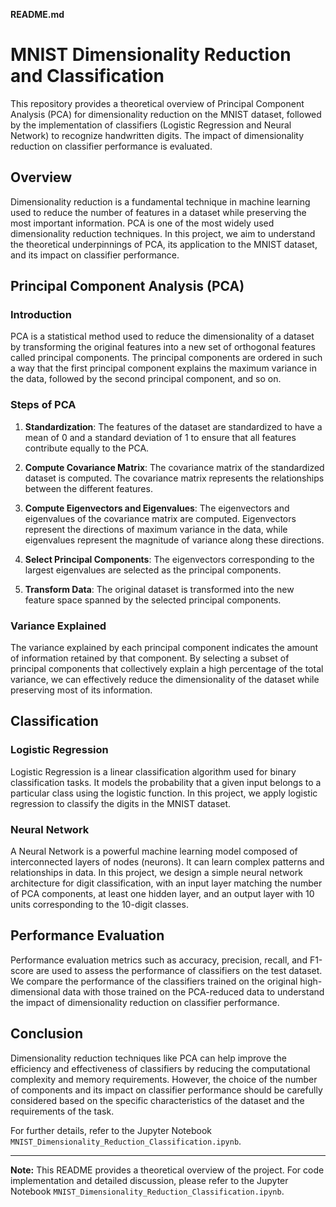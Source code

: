 **README.md**

# MNIST Dimensionality Reduction and Classification

This repository provides a theoretical overview of Principal Component Analysis (PCA) for dimensionality reduction on the MNIST dataset, followed by the implementation of classifiers (Logistic Regression and Neural Network) to recognize handwritten digits. The impact of dimensionality reduction on classifier performance is evaluated.

## Overview

Dimensionality reduction is a fundamental technique in machine learning used to reduce the number of features in a dataset while preserving the most important information. PCA is one of the most widely used dimensionality reduction techniques. In this project, we aim to understand the theoretical underpinnings of PCA, its application to the MNIST dataset, and its impact on classifier performance.

## Principal Component Analysis (PCA)

### Introduction

PCA is a statistical method used to reduce the dimensionality of a dataset by transforming the original features into a new set of orthogonal features called principal components. The principal components are ordered in such a way that the first principal component explains the maximum variance in the data, followed by the second principal component, and so on.

### Steps of PCA

1. **Standardization**: The features of the dataset are standardized to have a mean of 0 and a standard deviation of 1 to ensure that all features contribute equally to the PCA.

2. **Compute Covariance Matrix**: The covariance matrix of the standardized dataset is computed. The covariance matrix represents the relationships between the different features.

3. **Compute Eigenvectors and Eigenvalues**: The eigenvectors and eigenvalues of the covariance matrix are computed. Eigenvectors represent the directions of maximum variance in the data, while eigenvalues represent the magnitude of variance along these directions.

4. **Select Principal Components**: The eigenvectors corresponding to the largest eigenvalues are selected as the principal components.

5. **Transform Data**: The original dataset is transformed into the new feature space spanned by the selected principal components.

### Variance Explained

The variance explained by each principal component indicates the amount of information retained by that component. By selecting a subset of principal components that collectively explain a high percentage of the total variance, we can effectively reduce the dimensionality of the dataset while preserving most of its information.

## Classification

### Logistic Regression

Logistic Regression is a linear classification algorithm used for binary classification tasks. It models the probability that a given input belongs to a particular class using the logistic function. In this project, we apply logistic regression to classify the digits in the MNIST dataset.

### Neural Network

A Neural Network is a powerful machine learning model composed of interconnected layers of nodes (neurons). It can learn complex patterns and relationships in data. In this project, we design a simple neural network architecture for digit classification, with an input layer matching the number of PCA components, at least one hidden layer, and an output layer with 10 units corresponding to the 10-digit classes.

## Performance Evaluation

Performance evaluation metrics such as accuracy, precision, recall, and F1-score are used to assess the performance of classifiers on the test dataset. We compare the performance of the classifiers trained on the original high-dimensional data with those trained on the PCA-reduced data to understand the impact of dimensionality reduction on classifier performance.

## Conclusion

Dimensionality reduction techniques like PCA can help improve the efficiency and effectiveness of classifiers by reducing the computational complexity and memory requirements. However, the choice of the number of components and its impact on classifier performance should be carefully considered based on the specific characteristics of the dataset and the requirements of the task.

For further details, refer to the Jupyter Notebook `MNIST_Dimensionality_Reduction_Classification.ipynb`.

---
**Note:** This README provides a theoretical overview of the project. For code implementation and detailed discussion, please refer to the Jupyter Notebook `MNIST_Dimensionality_Reduction_Classification.ipynb`.
